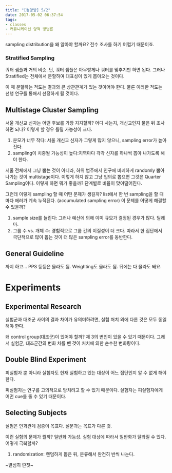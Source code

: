 ```yaml
---
title: "[컴양방] 5/2"
date: 2017-05-02 06:37:54
tags:
- classes
- 커뮤니케이션 양적 방법론
---
```


sampling distribution을 왜 알아야 할까요?
전수 조사를 하기 어렵기 때문이죠.

<!-- more -->

### Stratified Sampling
쿼터 샘플과 거의 비슷.
단, 쿼터 샘플은 아무렇게나 쿼터를 맞추기만 하면 된다.
그러나 Stratified는 전체에서 분할하여 대표성이 있게 뽑아오는 것이다.

이 때 분할하는 척도는 결과와 큰 상관관계가 있는 것이어야 한다.
물론 이러한 척도는 선행 연구를 통해서 선정하게 될 것이다.

## Multistage Cluster Sampling

서울 개신교 신자는 어떤 후보를 가장 지지할까?
어디 사는지, 개신교인지 물은 뒤 조사하면 되나?
이렇게 할 경우 틀릴 가능성이 크다.

1. 분모가 너무 작다: 서울 개신교 신자가 그렇게 많지 않으니, sampling error가 높아진다.
1. sampling이 치중될 가능성이 높다:지역마다 각각 신자를 하나씩 뽑아 나가도록 해야 한다.

서울 전체에서 그냥 뽑는 것이 아니라, 하위 범주에서 인구에 비례하게 randomly 뽑아 나가는 것이 multistage이다.
이렇게 하지 않고 그냥 입의로 뽑으면 그것은 Quarter Sampling이다.
이렇게 하면 뭐가 좋을까?
단계별로 비율이 맞아떨어진다.

그런데 이렇게 sampling 할 때 어떤 문제가 생길까?
list에서 한 번 sampling을 할 때마다 에러가 계속 누적된다.
(accumulated sampling error)
이 문제를 어떻게 해결할 수 있을까?

1. sample size를 늘린다: 그러나 예산에 의해 이미 규모가 결정된 경우가 많다. 딜레마.
1. 그룹 수 vs. 개체 수: 경험적으로 그룹 간의 이질성이 더 크다. 따라서 한 집단에서 극단적으로 많이 뽑는 것이 더 많은 sampling error를 동반한다.

## General Guideline

까지 하고...
PPS 등등은 몰라도 됨.
Weighting도 몰라도 됨.
뒤에는 다 몰라도 돼요.

# Experiments

## Experimental Research

실험군과 대조군 사이의 결과 차이가 유의미하려면, 실험 처치 외에 다른 것은 모두 동일해야 한다.

왜 control group(대조군)이 있어야 할까?
제 3의 변인이 있을 수 있기 때문이다.
그래서 실험군, 대조군간의 변화 차를 뺀 것이 처치에 의한 순수한 변화량이다.

## Double Blind Experiment
피실험자 뿐 아니라 실험자도 현재 실험하고 있는 대상이 어느 집단인지 알 수 없게 해야 한다.

피실험자는 연구를 고의적으로 망치려고 할 수 있기 때문이다.
실험자는 피실험자에게 어떤 cue를 줄 수 있기 때문이다.

## Selecting Subjects
실험은 인과관계 검증이 목표다.
설문과는 목표가 다른 것.

이런 실험의 문제가 뭘까?
일반화 가능성.
실험 대상에 따라서 일반화가 달라질 수 있다.
어떻게 극복할까?

1. randomization: 랜덤하게 뽑은 뒤, 분류해서 완전히 반씩 나눈다.

~열심히 딴짓~
